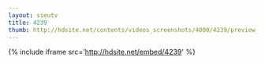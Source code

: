 ```yaml
---
layout: sieutv
title: 4239
thumb: http://hdsite.net/contents/videos_screenshots/4000/4239/preview_360p.mp4.jpg
---
```

{% include iframe src='http://hdsite.net/embed/4239' %}
 
